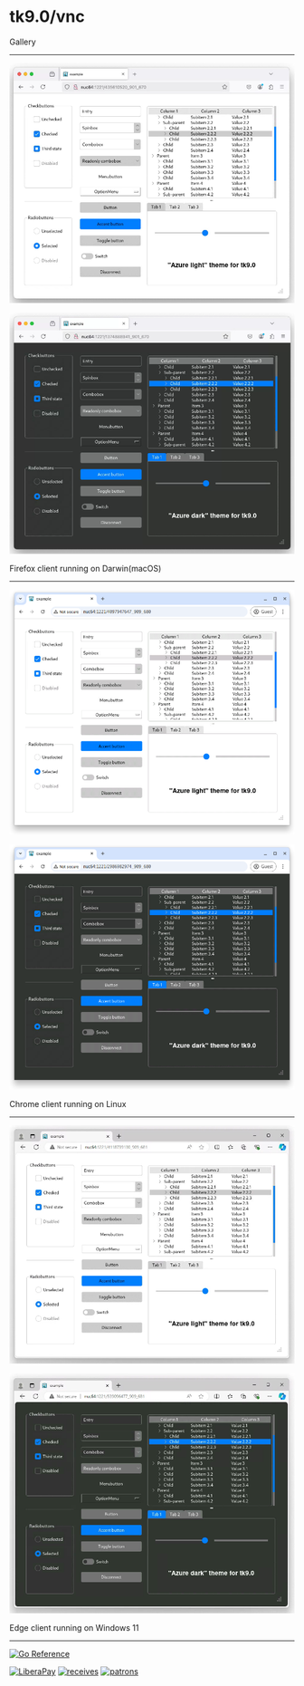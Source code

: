 # tk9.0/vnc

Gallery

----

![darwinl](_examples/darwin_firefox_light.png "darwin light")

![darwind](_examples/darwin_firefox_dark.png "darwin dark")

Firefox client running on Darwin(macOS)

----

![linuxl](_examples/linux_chrome_light.png "linux light")

![linuxd](_examples/linux_chrome_dark.png "linux dark")

Chrome client running on Linux

----

![windows11l](_examples/windows_edge_light.png "windows11")

![windows11d](_examples/windows_edge_dark.png "windows11")

Edge client running on Windows 11

----

[![Go Reference](https://pkg.go.dev/badge/modernc.org/tk9.0/vnc.svg)](https://pkg.go.dev/modernc.org/tk9.0/vnc)

[![LiberaPay](https://liberapay.com/assets/widgets/donate.svg)](https://liberapay.com/jnml/donate)
[![receives](https://img.shields.io/liberapay/receives/jnml.svg?logo=liberapay)](https://liberapay.com/jnml/donate)
[![patrons](https://img.shields.io/liberapay/patrons/jnml.svg?logo=liberapay)](https://liberapay.com/jnml/donate)
